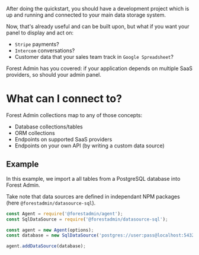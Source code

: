 After doing the quickstart, you should have a development project which is up and running and connected to your main data storage system.

Now, that's already useful and can be built upon, but what if you want your panel to display and act on:

- `Stripe` payments?
- `Intercom` conversations?
- Customer data that your sales team track in `Google Spreadsheet`?

Forest Admin has you covered: if your application depends on multiple SaaS providers, so should your admin panel.

# What can I connect to?

Forest Admin collections map to any of those concepts:

- Database collections/tables
- ORM collections
- Endpoints on supported SaaS providers
- Endpoints on your own API (by writing a custom data source)

## Example

In this example, we import a all tables from a PostgreSQL database into Forest Admin.

Take note that data sources are defined in independant NPM packages (here `@forestadmin/datasource-sql`).

```javascript
const Agent = require('@forestadmin/agent');
const SqlDataSource = require('@forestadmin/datasource-sql');

const agent = new Agent(options);
const database = new SqlDataSource('postgres://user:pass@localhost:5432/mySchema');

agent.addDataSource(database);
```

<!--
## Partial imports

Some data source may implement more collections, and associated actions and segments that you want.

By provided options when pluging a data source, you can specify which entities should get loaded.

```javascript
const Agent = require('@forestadmin/agent');
const StripeDataSource = require('@forestadmin/datasource-stripe');

const agent = new Agent(options);
const stripe = new StripeDataSource({ apiKey: 'sk_test_VePHdqKTYQjKNInc7u56JBrQ' });

agent.addDataSource(stripe, {
  restrict: {
    // Skip 'visitors' collections
    collections: ['!visitors'],

    // Do not import any action
    actions: [],

    // Import all fields (this is the default)
    fields: ['users.*', 'books.id', 'books.title'],

    // Import only segments of the 'charges' collection
    segments: ['charges.*'],
  },
});
```

## Naming conflicts

When importing collections to an admin panel, you may encounter naming collisions.

You can tackle them by renaming the collection which are causing issues.

Don't worry if you leave naming collisions, your development agent will warn you while starting.

```javascript
const Agent = require('@forestadmin/agent');
const StripeDataSource = require('@forestadmin/datasource-stripe');
const IntercomDataSource = require('@forestadmin/datasource-intercom');

const agent = new Agent(options);
const stripe = new StripeDataSource({ apiKey: 'sk_test_VePHdqKTYQjKNInc7u56JBrQ' });
const intercom = new IntercomDataSource({ accessToken: 'TmljZSB0cnkgOik=' });

// Rename stripe collections by providing replacements
agent.addDataSource(stripe, {
  rename: {
    customers: 'stripeCustomer',
  },
});

// Rename intercom collections with a function
agent.addDataSource(intercom, {
  rename: name => `intercom${name[0].toUpperCase()}${name.substring(1)}`,
});
```
-->
